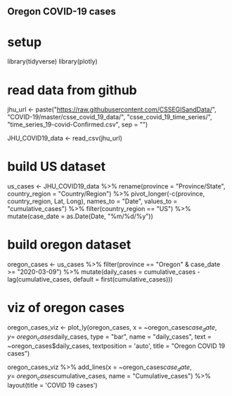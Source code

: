 ## Oregon COVID-19 cases

# setup
library(tidyverse)
library(plotly)

# read data from github
jhu_url <- paste("https://raw.githubusercontent.com/CSSEGISandData/", 
                 "COVID-19/master/csse_covid_19_data/", "csse_covid_19_time_series/", 
                 "time_series_19-covid-Confirmed.csv", sep = "")

JHU_COVID19_data <- read_csv(jhu_url)

# build US dataset
us_cases <- JHU_COVID19_data %>% 
  rename(province = "Province/State", country_region = "Country/Region") %>% 
  pivot_longer(-c(province, country_region, Lat, Long), names_to = "Date", values_to = "cumulative_cases") %>% 
  filter(country_region == "US") %>%
  mutate(case_date = as.Date(Date, "%m/%d/%y"))

# build oregon dataset
oregon_cases <- us_cases %>% 
  filter(province == "Oregon" & case_date >= "2020-03-09") %>% 
  mutate(daily_cases = cumulative_cases - lag(cumulative_cases, default = first(cumulative_cases)))

# viz of oregon cases
oregon_cases_viz <- plot_ly(oregon_cases, 
                            x = ~oregon_cases$case_date, 
                            y = ~oregon_cases$daily_cases,
                            type = "bar",
                            name = "daily_cases",
                            text = ~oregon_cases$daily_cases,
                            textposition = 'auto',
                            title = "Oregon COVID 19 cases") 

oregon_cases_viz %>% 
  add_lines(x = ~oregon_cases$case_date, 
            y = ~oregon_cases$cumulative_cases,
            name = "Cumulative_cases") %>% 
  layout(title = 'COVID 19 cases')
